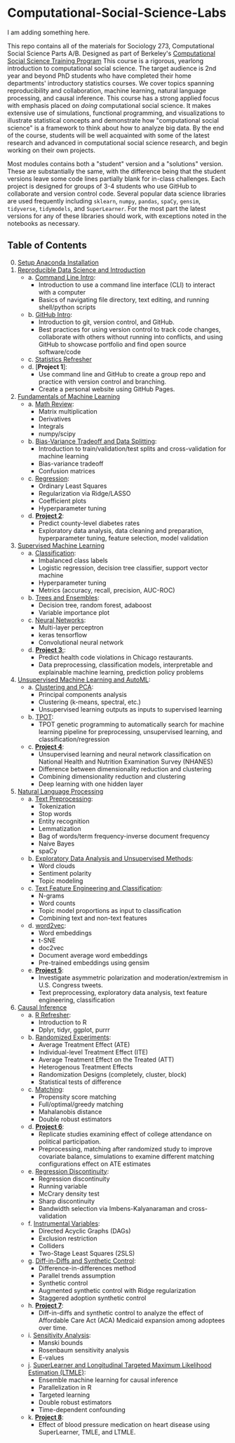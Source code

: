 # Computational-Social-Science-Labs

I am adding something here.

This repo contains all of the materials for Sociology 273, Computational Social Science Parts A/B. Designed as part of Berkeley's [Computational Social Science Training Program](https://bids.berkeley.edu/research/computational-social-science-training-program#:~:text=The%20UC%20Berkeley%20Computational%20Social,%2C%20social%20welfare%2C%20and%20sociology.) This course is a rigorous, yearlong introduction to computational social science. The target audience is 2nd year and beyond PhD students who have completed their home departments' introductory statistics courses. We cover topics spanning reproducibility and collaboration, machine learning, natural language processing, and causal inference. This course has a strong applied focus with emphasis placed on *doing* computational social science. It makes extensive use of simulations, functional programming, and visualizations to illustrate statistical concepts and demonstrate how "computational social science" is a framework to think about how to analyze big data. By the end of the course, students will be well acquainted with some of the latest research and advanced in computational social science research, and begin working on their own projects.

Most modules contains both a "student" version and a "solutions" version. These are substantially the same, with the difference being that the student versions leave some code lines partially blank for in-class challenges. Each project is designed for groups of 3-4 students who use GitHub to collaborate and version control code. Several popular data science libraries are used frequently including `sklearn`, `numpy`, `pandas`, `spaCy`, `gensim`, `tidyverse`, `tidymodels`, and `SuperLearner`. For the most part the latest versions for any of these libraries should work, with exceptions noted in the notebooks as necessary. 

## Table of Contents

0. [Setup Anaconda Installation](https://github.com/dlab-berkeley/Computational-Social-Science-Training-Program/blob/master/Reproducible%20Data%20Science/Anaconda%20Installation%20Guide.ipynb)
1. [Reproducible Data Science and Introduction](https://github.com/dlab-berkeley/Computational-Social-Science-Training-Program/tree/master/Reproducible%20Data%20Science)
    - a. [Command Line Intro](https://github.com/dlab-berkeley/Computational-Social-Science-Training-Program/blob/master/Reproducible%20Data%20Science/Command%20Line%20Intro.md): 
        - Introduction to use a command line interface (CLI) to interact with a computer
        - Basics of navigating file directory, text editing, and running shell/python scripts
    - b. [GitHub Intro](https://github.com/dlab-berkeley/Computational-Social-Science-Training-Program/blob/master/Reproducible%20Data%20Science/GitHub%20Intro.md): 
        - Introduction to git, version control, and GitHub.
        - Best practices for using version control to track code changes, collaborate with others without running into conflicts, and using GitHub to showcase portfolio and find open source software/code
    - c. [Statistics Refresher](https://github.com/dlab-berkeley/Computational-Social-Science-Training-Program/blob/master/Reproducible%20Data%20Science/Statistics%20Refresher%20Students.ipynb)
    - d. [**Project 1**]: 
        - Use command line and GitHub to create a group repo and practice with version control and branching. 
        - Create a personal website using GitHub Pages.
2. [Fundamentals of Machine Learning](https://github.com/dlab-berkeley/Computational-Social-Science-Training-Program/tree/master/Fundamentals%20for%20Machine%20Learning)  
    - a. [Math Review](https://github.com/dlab-berkeley/Computational-Social-Science-Training-Program/tree/master/Fundamentals%20for%20Machine%20Learning/Math%20Review): 
        - Matrix multiplication
        - Derivatives
        - Integrals 
        - numpy/scipy
    - b. [Bias-Variance Tradeoff and Data Splitting](https://github.com/dlab-berkeley/Computational-Social-Science-Training-Program/tree/master/Fundamentals%20for%20Machine%20Learning/Data%20Splitting%20and%20Bias-Variance%20Tradeoff): 
        - Introduction to train/validation/test splits and cross-validation for machine learning
        - Bias-variance tradeoff
        - Confusion matrices
    - c. [Regression](https://github.com/dlab-berkeley/Computational-Social-Science-Training-Program/tree/master/Fundamentals%20for%20Machine%20Learning/Regression): 
        - Ordinary Least Squares
        - Regularization via Ridge/LASSO
        - Coefficient plots
        - Hyperparameter tuning
    - d. [**Project 2**](https://github.com/dlab-berkeley/Computational-Social-Science-Training-Program/tree/master/Project%202): 
        - Predict county-level diabetes rates
        - Exploratory data analysis, data cleaning and preparation, hyperparameter tuning, feature selection, model validation
3. [Supervised Machine Learning](https://github.com/dlab-berkeley/Computational-Social-Science-Training-Program/tree/master/Supervised%20Machine%20Learning)
    - a. [Classification](https://github.com/dlab-berkeley/Computational-Social-Science-Training-Program/tree/master/Supervised%20Machine%20Learning/Classification): 
        - Imbalanced class labels
        - Logistic regression, decision tree classifier, support vector machine
        - Hyperparameter tuning 
        - Metrics (accuracy, recall, precision, AUC-ROC)
    - b. [Trees and Ensembles](https://github.com/dlab-berkeley/Computational-Social-Science-Training-Program/tree/master/Supervised%20Machine%20Learning/Trees%20and%20Ensembles): 
        - Decision tree, random forest, adaboost
        - Variable importance plot
    - c. [Neural Networks](https://github.com/dlab-berkeley/Computational-Social-Science-Training-Program/tree/master/Supervised%20Machine%20Learning/Neural%20Networks): 
        - Multi-layer perceptron
        - keras tensorflow
        - Convolutional neural network
    - d. [**Project 3**:](https://github.com/dlab-berkeley/Computational-Social-Science-Training-Program/tree/master/Project%203): 
        - Predict health code violations in Chicago restaurants. 
        - Data preprocessing, classification models, interpretable and explainable machine learning, prediction policy problems
4. [Unsupervised Machine Learning and AutoML](https://github.com/dlab-berkeley/Computational-Social-Science-Training-Program/tree/master/Unsupervised%20Machine%20Learning%20and%20TPOT): 
    - a. [Clustering and PCA](https://github.com/dlab-berkeley/Computational-Social-Science-Training-Program/tree/master/Unsupervised%20Machine%20Learning%20and%20TPOT/Clustering%20and%20PCA): 
        - Principal components analysis
        - Clustering (k-means, spectral, etc.)
        - Unsupervised learning outputs as inputs to supervised learning
    - b. [TPOT](https://github.com/dlab-berkeley/Computational-Social-Science-Training-Program/tree/master/Unsupervised%20Machine%20Learning%20and%20TPOT/TPOT): 
        - TPOT genetic programming to automatically search for machine learning pipeline for preprocessing, unsupervised learning, and classification/regression 
    - c. [**Project 4**](https://github.com/dlab-berkeley/Computational-Social-Science-Training-Program/tree/master/Project%204): 
        - Unsupervised learning and neural network classification on National Health and Nutrition Examination Survey (NHANES)
        - Difference between dimensionality reduction and clustering
        - Combining dimensionality reduction and clustering
        - Deep learning with one hidden layer 
5. [Natural Language Processing](https://github.com/dlab-berkeley/Computational-Social-Science-Training-Program/tree/master/Natural%20Language%20Processing)
    - a. [Text Preprocessing](https://github.com/dlab-berkeley/Computational-Social-Science-Training-Program/tree/master/Natural%20Language%20Processing/Text%20Preprocessing): 
        - Tokenization
        - Stop words
        - Entity recognition
        - Lemmatization 
        - Bag of words/term frequency-inverse document frequency
        - Naive Bayes 
        - spaCy
    - b. [Exploratory Data Analysis and Unsupervised Methods](https://github.com/dlab-berkeley/Computational-Social-Science-Training-Program/tree/master/Natural%20Language%20Processing/Exploratory%20and%20Unsupervised%20Methods): 
        - Word clouds
        - Sentiment polarity
        - Topic modeling
    - c. [Text Feature Engineering and Classification](https://github.com/dlab-berkeley/Computational-Social-Science-Training-Program/tree/master/Natural%20Language%20Processing/Text%20Feature%20Engineering%20and%20Classification): 
        - N-grams
        - Word counts
        - Topic model proportions as input to classification
        - Combining text and non-text features
    - d. [word2vec](https://github.com/dlab-berkeley/Computational-Social-Science-Training-Program/blob/master/Natural%20Language%20Processing/word2vec/word2vec.ipynb): 
        - Word embeddings
        - t-SNE
        - doc2vec
        - Document average word embeddings
        - Pre-trained embeddings using gensim
    - e. [**Project 5**](https://github.com/dlab-berkeley/Computational-Social-Science-Training-Program/tree/master/Project%205): 
        - Investigate asymmetric polarization and moderation/extremism in U.S. Congress tweets. 
        - Text preprocessing, exploratory data analysis, text feature engineering, classification
6. [Causal Inference](https://github.com/dlab-berkeley/Computational-Social-Science-Training-Program/tree/master/Causal%20Inference)
    - a. [R Refresher](https://github.com/dlab-berkeley/Computational-Social-Science-Training-Program/tree/master/Causal%20Inference/R%20Refresher): 
        - Introduction to R
        - Dplyr, tidyr, ggplot, purrr
    - b. [Randomized Experiments](https://github.com/dlab-berkeley/Computational-Social-Science-Training-Program/tree/master/Causal%20Inference/Randomized%20Experiments): 
        - Average Treatment Effect (ATE)
        - Individual-level Treatment Effect (ITE)
        - Average Treatment Effect on the Treated (ATT)
        - Heterogenous Treatment Effects
        - Randomization Designs (completely, cluster, block)
        - Statistical tests of difference
    - c. [Matching](https://github.com/dlab-berkeley/Computational-Social-Science-Training-Program/tree/master/Causal%20Inference/Matching%20Methods): 
        - Propensity score matching
        - Full/optimal/greedy matching
        - Mahalanobis distance
        - Double robust estimators
    - d. [**Project 6**](https://github.com/dlab-berkeley/Computational-Social-Science-Training-Program/tree/master/Project%206): 
        - Replicate studies examining effect of college attendance on political participation. 
        - Preprocessing, matching after randomized study to improve covariate balance, simulations to examine different matching configurations effect on ATE estimates
    - e. [Regression Discontinuity](https://github.com/dlab-berkeley/Computational-Social-Science-Training-Program/tree/master/Causal%20Inference/Regression%20DIscontinuity): 
        - Regression discontinuity
        - Running variable
        - McCrary density test
        - Sharp discontinuity
        - Bandwidth selection via Imbens-Kalyanaraman and cross-validation
    - f. [Instrumental Variables](https://github.com/dlab-berkeley/Computational-Social-Science-Training-Program/blob/master/Causal%20Inference/Instrumental%20Variables/Instrumental-Variables-Solutions.pdf): 
        - Directed Acyclic Graphs (DAGs)
        - Exclusion restriction
        - Colliders
        - Two-Stage Least Squares (2SLS)
    - g. [Diff-in-Diffs and Synthetic Control](https://github.com/dlab-berkeley/Computational-Social-Science-Training-Program/tree/master/Causal%20Inference/Diff%20in%20Diffs%20and%20Synthetic%20Control): 
        - Difference-in-differences method
        - Parallel trends assumption
        - Synthetic control 
        - Augmented synthetic control with Ridge regularization
        - Staggered adoption synthetic control
    - h. [**Project 7**](https://github.com/dlab-berkeley/Computational-Social-Science-Training-Program/tree/master/Project%207): 
        - Diff-in-diffs and synthetic control to analyze the effect of Affordable Care Act (ACA) Medicaid expansion among adoptees over time.
    - i. [Sensitivity Analysis](https://github.com/dlab-berkeley/Computational-Social-Science-Training-Program/tree/master/Causal%20Inference/Sensitivity%20Analysis): 
        - Manski bounds
        - Rosenbaum sensitivity analysis
        - E-values
    - j. [SuperLearner and Longitudinal Targeted Maximum Likelihood Estimation (LTMLE)](https://github.com/dlab-berkeley/Computational-Social-Science-Training-Program/tree/master/Causal%20Inference/SuperLearner%20and%20LTMLE): 
        - Ensemble machine learning for causal inference
        - Parallelization in R
        - Targeted learning
        - Double robust estimators
        - Time-dependent confounding
    - k. [**Project 8**](https://github.com/dlab-berkeley/Computational-Social-Science-Training-Program/tree/master/Project%208): 
        - Effect of blood pressure medication on heart disease using SuperLearner, TMLE, and LTMLE.
